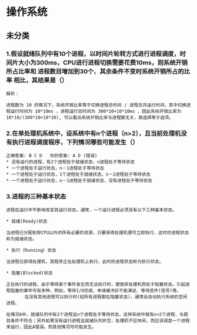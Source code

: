 # 操作系统

## 未分类

### 1.假设就绪队列中有10个进程，以时间片轮转方式进行进程调度，时间片大小为300ms，CPU进行进程切换需要花费10ms，则系统开销所占比率和 进程数目增加到30个、其余条件不变时系统开销所占的比率 相比，其结果是（）

```text
解析：

进程数为 10 的情况下，系统开销比率等于切换进程总时间 / 进程总共运行时间，其中切换进程运行时间为 10*10ms ，进程运行总时间为 300*10+10*10ms ，因此系统开销比率为 10*10/(300*10+10*10), 可以看出系统开销比率与进程数无关，故选择等于选项。

```

### 2.在单处理机系统中，设系统中有n个进程（n>2），且当前处理机没有执行进程调度程序，下列情况哪些可能发生（）

```text
正确答案: B C D   你的答案: A D (错误)
* 没有运行的进程，有2个进程处于就绪状态，n进程处于等待状态
* 一个进程处于运行状态，n－1进程处于等待状态
* 一个进程处于运行状态，1个进程处于就绪状态，n－2进程处于等待状态
* 一个进程处于运行状态，n－1进程处于就绪状态，没有进程处于等待状态
```

### 3.进程的三种基本状态

```text
进程在运行中不断地改变其运行状态。通常，一个运行进程必须具有以下三种基本状态。

* 就绪(Ready)状态

当进程已分配到除CPU以外的所有必要的资源，只要获得处理机便可立即执行，这时的进程状态称为就绪状态。

* 执行（Running）状态

当进程已获得处理机，其程序正在处理机上执行，此时的进程状态称为执行状态。

* 阻塞(Blocked)状态

正在执行的进程，由于等待某个事件发生而无法执行时，便放弃处理机而处于阻塞状态。引起进程阻塞的事件可有多种，例如，等待I/O完成、申请缓冲区不能满足、等待信件(信号)等。
       在没有其他进程可以执行时(如所有进程都在阻塞状态)，通常会自动执行系统的空闲进程。

在情况A中，就绪队列中有2个进程且n个进程处于等待状态，这样系统中就有n+2个进程，与题目条件不符合；另外如果没有运行进程且就绪队列非空，处理机不应休闲，而应该调度一个进程来运行，因此A错误。而其他情况均可能发生。
```
